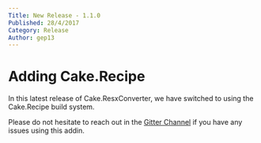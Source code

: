```yaml
---
Title: New Release - 1.1.0
Published: 28/4/2017
Category: Release
Author: gep13
---
```


# Adding Cake.Recipe

In this latest release of Cake.ResxConverter, we have switched to using the Cake.Recipe build system.

Please do not hesitate to reach out in the [Gitter Channel](https://gitter.im/cake-contrib/Lobby) if you have any issues using this addin.
